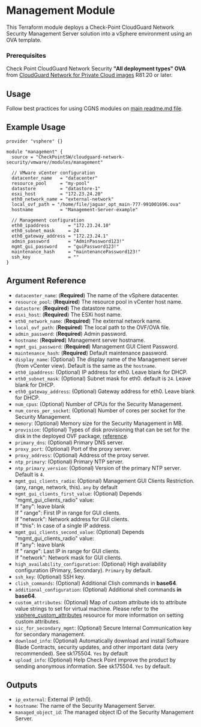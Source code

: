 # Management Module

This Terraform module deploys a Check-Point CloudGuard Network Security Management Server solution into a vSphere
environment using an OVA template.

### Prerequisites

Check Point CloudGuard Network Security **"All deployment types" OVA**
from [CloudGuard Network for Private Cloud images](https://support.checkpoint.com/results/sk/sk158292) R81.20 or later.

## Usage

Follow best practices for using CGNS modules
on [main readme.md file](https://registry.terraform.io/modules/CheckPointSW/cloudguard-network-security/vmware/latest).

## Example Usage

```hcl
provider "vsphere" {}

module "management" {
  source = "CheckPointSW/cloudguard-network-security/vmware//modules/management"

  // VMware vCenter configuration
  datacenter_name   = "datacenter"
  resource_pool     = "my-pool"
  datastore         = "datastore-1"
  esxi_host         = "172.23.24.20"
  eth0_network_name = "external-network"
  local_ovf_path = "/home/file/jaguar_opt_main-777-991001696.ova"
  hostname          = "Management-Server-example"

  // Management configuration
  eth0_ipaddress       = "172.23.24.10"
  eth0_subnet_mask     = 24
  eth0_gateway_address = "172.23.24.1"
  admin_password       = "AdminPassword123!"
  mgmt_gui_password    = "guiPassword123!"
  maintenance_hash     = "maintenancePassword123!"
  ssh_key              = ""
}
```

## Argument Reference

- `datacenter_name`: (**Required**) The name of the vSphere datacenter.
- `resource_pool`: (**Required**) The resource pool in vCenter host name.
- `datastore`: (**Required**) The datastore name.
- `esxi_host`: (**Required**) The ESXi host name.
- `eth0_network_name`: (**Required**) The external network name.
- `local_ovf_path`: (**Required**) The local path to the OVF/OVA file.
- `admin_password`: (**Required**) Admin password.
- `hostname`: (**Required**) Management server hostname.
- `mgmt_gui_password`: (**Required**) Management GUI Client Password.
- `maintenance_hash`: (**Required**) Default maintenance password.
- `display_name`: (Optional) The display name of the Management server (from vCenter view). Default is the same as the `hostname`.
- `eth0_ipaddress`: (Optional) IP address for eth0. Leave blank for DHCP.
- `eth0_subnet_mask`: (Optional) Subnet mask for eth0. default is `24`. Leave blank for DHCP.
- `eth0_gateway_address`: (Optional) Gateway address for eth0. Leave blank for DHCP.
- `num_cpus`: (Optional) Number of CPUs for the Security Management.
- `num_cores_per_socket`: (Optional) Number of cores per socket for the Security Management.
- `memory`: (Optional) Memory size for the Security Management in MB.
- `provision`: (Optional) Types of disk provisioning that can be set for the disk in the deployed OVF package, [reference](https://developer.broadcom.com/xapis/vsan-management-api/8.0U3/vim.OvfManager.CreateImportSpecParams.DiskProvisioningType.html).
- `primary_dns`: (Optional) Primary DNS server.
- `proxy_port`: (Optional) Port of the proxy server.
- `proxy_address`: (Optional) Address of the proxy server.
- `ntp_primary`: (Optional) Primary NTP server.
- `ntp_primary_version`: (Optional) Version of the primary NTP server. Default is `4`.
- `mgmt_gui_clients_radio`: (Optional) Management GUI Clients Restriction. (any, range, network, this). `any` by default
- `mgmt_gui_clients_first_value`: (Optional) Depends "mgmt_gui_clients_radio" value:<br>If "any": leave blank<br>If "
  range": First IP in range for GUI clients.<br>If "network": Network address for GUI clients.<br>If "this": In case of
  a single IP address.
- `mgmt_gui_clients_second_value`: (Optional) Depends "mgmt_gui_clients_radio" value:<br>If "any": leave blank<br>If "
  range": Last IP in range for GUI clients.<br>If "network": Network mask for GUI clients.
- `high_availability_configuration`: (Optional) High availability configuration (Primary, Secondary). `Primary` by
  default.
- `ssh_key`: (Optional) SSH key.
- `clish_commands`: (Optional) Additional Clish commands in **base64**.
- `additional_configuration`: (Optional) Additional shell commands **in base64**.
- `custom_attributes`: (Optional) Map of custom attribute ids to attribute value strings to set for virtual machine.
  Please refer to
  the [vsphere_custom_attributes](https://registry.terraform.io/providers/hashicorp/vsphere/latest/docs/resources/custom_attribute#using-custom-attributes-in-a-supported-resource)
  resource for more information on setting custom attributes.
- `sic_for_secondary_mgmt`: (Optional) Secure Internal Communication key for secondary management.
- `download_info`: (Optional) Automatically download and install Software Blade Contracts, security updates, and other
  important data (very recommended). See sk175504. `Yes` by default
- `upload_info`: (Optional) Help Check Point improve the product by sending anonymous information. See sk175504. `Yes`
  by default.

## Outputs

- `ip_external`: External IP (eth0).
- `hostname`: The name of the Security Management Server.
- `managed_object_id`: The managed object ID of the Security Management Server.

